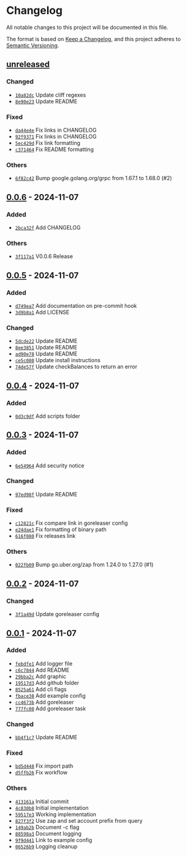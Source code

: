 # Changelog

All notable changes to this project will be documented in this file.

The format is based on [Keep a Changelog](https://keepachangelog.com/en/1.0.0/),
and this project adheres to [Semantic Versioning](https://semver.org/spec/v2.0.0.html).

## [unreleased]
### Changed

- [`10a82dc`](https://github.com/shapeshed/gasstation/commit/10a82dcd3a87f8e6275f2e91b2eefc153c99d48d) Update cliff regexes
- [`8e90e23`](https://github.com/shapeshed/gasstation/commit/8e90e23f7c31e3937dab4c5ac79d90f81e3dbae0) Update README

### Fixed

- [`da44e4e`](https://github.com/shapeshed/gasstation/commit/da44e4e3c17318448582903f180dd673651aeed2) Fix links in CHANGELOG
- [`92f9371`](https://github.com/shapeshed/gasstation/commit/92f9371edf77a8b9217111b3b199d291ccc713b2) Fix links in CHANGELOG
- [`5ec429d`](https://github.com/shapeshed/gasstation/commit/5ec429d2e682d9797dd13a65ad2897bc6cdae17d) Fix link formatting
- [`c371464`](https://github.com/shapeshed/gasstation/commit/c371464b42ba19ae9fec5f1f0b4755407873f7e7) Fix README formatting

### Others

- [`6f82c42`](https://github.com/shapeshed/gasstation/commit/6f82c4220657fc8dbd53c515870e0f60849ced48) Bump google.golang.org/grpc from 1.67.1 to 1.68.0 (#2)

## [0.0.6] - 2024-11-07

### Added

- [`2bca32f`](https://github.com/shapeshed/gasstation/commit/2bca32fb3f6d5403ba9ee596618e33a6ad6ea273) Add CHANGELOG

### Others

- [`3f117a1`](https://github.com/shapeshed/gasstation/commit/3f117a194774093c27ba721e9366dd1bddc14cfd) V0.0.6 Release

## [0.0.5] - 2024-11-07

### Added

- [`d749ea7`](https://github.com/shapeshed/gasstation/commit/d749ea7ed9dfd9416889d02d42f9518734dbd1dd) Add documentation on pre-commit hook
- [`3d9b8a1`](https://github.com/shapeshed/gasstation/commit/3d9b8a1746d5e350c95363f11b343d461c00c231) Add LICENSE

### Changed

- [`5dcde22`](https://github.com/shapeshed/gasstation/commit/5dcde22cfccfdd8d0e24f0f4c73c05b35293a3d5) Update README
- [`8ee3851`](https://github.com/shapeshed/gasstation/commit/8ee38517dc8f2564d70db755585336c13154f42f) Update README
- [`ad90e78`](https://github.com/shapeshed/gasstation/commit/ad90e78954172ca00def2a476b1add466613b5a2) Update README
- [`ce5c080`](https://github.com/shapeshed/gasstation/commit/ce5c0807a45669a99e4ae5259d51a0b7570f503f) Update install instructions
- [`74de57f`](https://github.com/shapeshed/gasstation/commit/74de57fe56d25512f9af1cece91a9826ca632b91) Update checkBalances to return an error

## [0.0.4] - 2024-11-07

### Added

- [`0d3c9df`](https://github.com/shapeshed/gasstation/commit/0d3c9df456aa022b52bae7c93b47e1555301df08) Add scripts folder

## [0.0.3] - 2024-11-07

### Added

- [`6e54964`](https://github.com/shapeshed/gasstation/commit/6e54964805a0baaf20d2748ea9a62e197c809e95) Add security notice

### Changed

- [`97ed98f`](https://github.com/shapeshed/gasstation/commit/97ed98f26ebaa93192f0fe082503a803e049b511) Update README

### Fixed

- [`c12821c`](https://github.com/shapeshed/gasstation/commit/c12821cba758f754e55a2666e871d6fe6328bace) Fix compare link in goreleaser config
- [`e24dae1`](https://github.com/shapeshed/gasstation/commit/e24dae1925e7a211d481a91d85b9a248d38d48fb) Fix formatting of binary path
- [`616f080`](https://github.com/shapeshed/gasstation/commit/616f080610d078b5bd7191c08e6831752eb4db4f) Fix releases link

### Others

- [`022fb09`](https://github.com/shapeshed/gasstation/commit/022fb093d47b838a28acde7814af7a584fd89f3b) Bump go.uber.org/zap from 1.24.0 to 1.27.0 (#1)

## [0.0.2] - 2024-11-07

### Changed

- [`3f1a49d`](https://github.com/shapeshed/gasstation/commit/3f1a49d5fff26fac81c8ffedfed60ce884d5f192) Update goreleaser config

## [0.0.1] - 2024-11-07

### Added

- [`febdfe1`](https://github.com/shapeshed/gasstation/commit/febdfe10a4b8adb5e295c51e35b118ba8a8ee16e) Add logger file
- [`c6c7844`](https://github.com/shapeshed/gasstation/commit/c6c78446cf71846ca88ccde2d707831322977329) Add README
- [`29bba2c`](https://github.com/shapeshed/gasstation/commit/29bba2c687de81d591436f1bb63b2394447c9595) Add graphic
- [`19517d3`](https://github.com/shapeshed/gasstation/commit/19517d3e4298efae7a37e8374556cbfe31413e4b) Add github folder
- [`8525a61`](https://github.com/shapeshed/gasstation/commit/8525a61106e3ab2162d6d8dae770578ee7e03e57) Add cli flags
- [`fbace38`](https://github.com/shapeshed/gasstation/commit/fbace38f423faeebef0772cc1a5c08d40f63c903) Add example config
- [`cc4673b`](https://github.com/shapeshed/gasstation/commit/cc4673b777799b409949397a83da628d6286edd0) Add goreleaser
- [`777fc80`](https://github.com/shapeshed/gasstation/commit/777fc80ce2010c5ae7e98d5c9f2c0e56b0807eec) Add goreleaser task

### Changed

- [`bb4f1c7`](https://github.com/shapeshed/gasstation/commit/bb4f1c7ede302838408656b52baf93049bc6b529) Update README

### Fixed

- [`bd5d448`](https://github.com/shapeshed/gasstation/commit/bd5d44874739babae2a443da3490ba7bec1ae7da) Fix import path
- [`d5ffb26`](https://github.com/shapeshed/gasstation/commit/d5ffb2691f4837672911e4c74c945616d8e038eb) Fix workflow

### Others

- [`413161a`](https://github.com/shapeshed/gasstation/commit/413161adcfaf1c0aa6cd99fd738273c61502bfc7) Initial commit
- [`4c830b8`](https://github.com/shapeshed/gasstation/commit/4c830b8ad0f0776370761c6f88f9e9c821dbb6b3) Initial implementation
- [`59517e3`](https://github.com/shapeshed/gasstation/commit/59517e3dd6d82ec193f5208f968f7b2a44e75cbd) Working implementation
- [`827f3f2`](https://github.com/shapeshed/gasstation/commit/827f3f261fa9469fe0e38a4ef4c275806340afba) Use zap and set account prefix from query
- [`149ab2b`](https://github.com/shapeshed/gasstation/commit/149ab2b4cb3655530c627f96bd4da5855bf275c0) Document -c flag
- [`88598a3`](https://github.com/shapeshed/gasstation/commit/88598a3e42540f2009a80c618357c40e3270ca50) Document logging
- [`9f9d441`](https://github.com/shapeshed/gasstation/commit/9f9d4414e82074ade457e6120552f00ce0efe365) Link to example config
- [`06526b9`](https://github.com/shapeshed/gasstation/commit/06526b979fda60066b3ddb426b43d8900f67a073) Logging cleanup

[unreleased]: https://github.com/shapeshed/gasstation/compare/v0.0.6..HEAD
[0.0.6]: https://github.com/shapeshed/gasstation/compare/v0.0.5..v0.0.6
[0.0.5]: https://github.com/shapeshed/gasstation/compare/v0.0.4..v0.0.5
[0.0.4]: https://github.com/shapeshed/gasstation/compare/v0.0.3..v0.0.4
[0.0.3]: https://github.com/shapeshed/gasstation/compare/v0.0.2..v0.0.3
[0.0.2]: https://github.com/shapeshed/gasstation/compare/v0.0.1..v0.0.2
[0.0.1]: https://github.com/shapeshed/gasstation/releases/tag/v0.0.1

